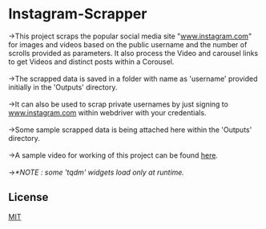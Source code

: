 # Instagram-Scrapper

->This project scraps the popular social media site "www.instagram.com" for images and videos based on the public username and the number of scrolls provided as parameters.
It also process the Video and carousel links to get Videos and distinct posts within a Corousel. 
</br></br>
->The scrapped data is saved in a folder with name as 'username' provided initially in the 'Outputs' directory.
</br></br>
->It can also be used to scrap private usernames by just signing to www.instagram.com within webdriver with your credentials.
</br></br>
->Some sample scrapped data is being attached here within the 'Outputs' directory.
</br></br>
->A sample video for working of this project can be found <a href="https://drive.google.com/file/d/1A3IMTJSjedW-y5S5V5rPopEvHh3-ciDy/view?usp=sharing">here</a>.
</br></br>
-><i>*NOTE : some 'tqdm' widgets load only at runtime.</i>
## License
[MIT](https://choosealicense.com/licenses/mit/)
